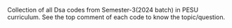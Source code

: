 Collection of all Dsa codes from Semester-3(2024 batch) in PESU curriculum. See the top comment of each code to know the topic/question.
